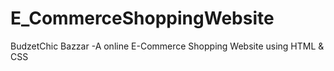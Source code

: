 # E_CommerceShoppingWebsite
BudzetChic Bazzar -A online E-Commerce Shopping Website using HTML &amp; CSS
